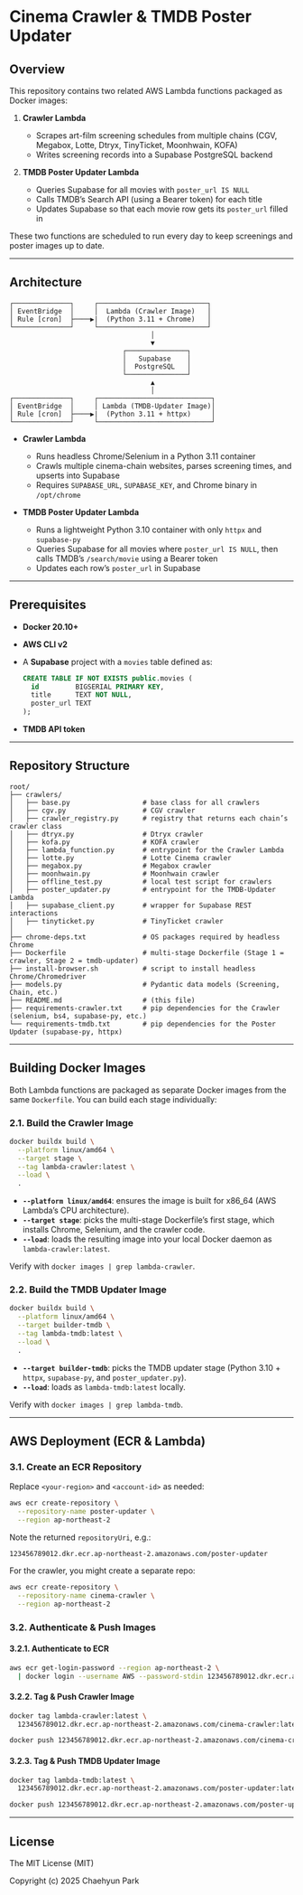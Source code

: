 # Cinema Crawler & TMDB Poster Updater

## Overview

This repository contains two related AWS Lambda functions packaged as Docker images:

1. **Crawler Lambda**

   * Scrapes art-film screening schedules from multiple chains (CGV, Megabox, Lotte, Dtryx, TinyTicket, Moonhwain, KOFA)
   * Writes screening records into a Supabase PostgreSQL backend

2. **TMDB Poster Updater Lambda**

   * Queries Supabase for all movies with `poster_url IS NULL`
   * Calls TMDB’s Search API (using a Bearer token) for each title
   * Updates Supabase so that each movie row gets its `poster_url` filled in

These two functions are scheduled to run every day to keep screenings and poster images up to date.

---

## Architecture

```
┌──────────────┐     ┌───────────────────────────┐
│ EventBridge  │     │  Lambda (Crawler Image)   │
│ Rule [cron]  ├────▶|  (Python 3.11 + Chrome)   │
└──────────────┘     └───────────────────────────┘
                                   │
                                   ▼
                            ┌───────────────┐
                            │   Supabase    │
                            │  PostgreSQL   │
                            └───────────────┘
                                   ▲
                                   │
┌──────────────┐     ┌────────────────────────────┐
│ EventBridge  │     │ Lambda (TMDB-Updater Image)│
│ Rule [cron]  ├────▶|  (Python 3.11 + httpx)     │
└──────────────┘     └────────────────────────────┘
```

* **Crawler Lambda**

  * Runs headless Chrome/Selenium in a Python 3.11 container
  * Crawls multiple cinema-chain websites, parses screening times, and upserts into Supabase
  * Requires `SUPABASE_URL`, `SUPABASE_KEY`, and Chrome binary in `/opt/chrome`

* **TMDB Poster Updater Lambda**

  * Runs a lightweight Python 3.10 container with only `httpx` and `supabase-py`
  * Queries Supabase for all movies where `poster_url IS NULL`, then calls TMDB’s `/search/movie` using a Bearer token
  * Updates each row’s `poster_url` in Supabase

---

## Prerequisites

* **Docker 20.10+**
* **AWS CLI v2**
* A **Supabase** project with a `movies` table defined as:

  ```sql
  CREATE TABLE IF NOT EXISTS public.movies (
    id         BIGSERIAL PRIMARY KEY,
    title      TEXT NOT NULL,
    poster_url TEXT
  );
  ```
* **TMDB API token**

---

## Repository Structure

```
root/
├── crawlers/
│   ├── base.py                  # base class for all crawlers
│   ├── cgv.py                   # CGV crawler
│   ├── crawler_registry.py      # registry that returns each chain’s crawler class
│   ├── dtryx.py                 # Dtryx crawler
│   ├── kofa.py                  # KOFA crawler
│   ├── lambda_function.py       # entrypoint for the Crawler Lambda
│   ├── lotte.py                 # Lotte Cinema crawler
│   ├── megabox.py               # Megabox crawler
│   ├── moonhwain.py             # Moonhwain crawler
│   ├── offline_test.py          # local test script for crawlers
│   ├── poster_updater.py        # entrypoint for the TMDB-Updater Lambda
│   ├── supabase_client.py       # wrapper for Supabase REST interactions
│   ├── tinyticket.py            # TinyTicket crawler
│
├── chrome-deps.txt              # OS packages required by headless Chrome
├── Dockerfile                   # multi-stage Dockerfile (Stage 1 = crawler, Stage 2 = tmdb-updater)
├── install-browser.sh           # script to install headless Chrome/Chromedriver
├── models.py                    # Pydantic data models (Screening, Chain, etc.)
├── README.md                    # (this file)
├── requirements-crawler.txt     # pip dependencies for the Crawler (selenium, bs4, supabase-py, etc.)
└── requirements-tmdb.txt        # pip dependencies for the Poster Updater (supabase-py, httpx)
```

---

## Building Docker Images

Both Lambda functions are packaged as separate Docker images from the same `Dockerfile`. You can build each stage individually:

### 2.1. Build the Crawler Image

```bash
docker buildx build \
  --platform linux/amd64 \
  --target stage \
  --tag lambda-crawler:latest \
  --load \
  .
```

* **`--platform linux/amd64`**: ensures the image is built for x86\_64 (AWS Lambda’s CPU architecture).
* **`--target stage`**: picks the multi-stage Dockerfile’s first stage, which installs Chrome, Selenium, and the crawler code.
* **`--load`**: loads the resulting image into your local Docker daemon as `lambda-crawler:latest`.

Verify with `docker images | grep lambda-crawler`.

### 2.2. Build the TMDB Updater Image

```bash
docker buildx build \
  --platform linux/amd64 \
  --target builder-tmdb \
  --tag lambda-tmdb:latest \
  --load \
  .
```

* **`--target builder-tmdb`**: picks the TMDB updater stage (Python 3.10 + `httpx`, `supabase-py`, and `poster_updater.py`).
* **`--load`**: loads as `lambda-tmdb:latest` locally.

Verify with `docker images | grep lambda-tmdb`.

---

## AWS Deployment (ECR & Lambda)

### 3.1. Create an ECR Repository

Replace `<your-region>` and `<account-id>` as needed:

```bash
aws ecr create-repository \
  --repository-name poster-updater \
  --region ap-northeast-2
```

Note the returned `repositoryUri`, e.g.:

```
123456789012.dkr.ecr.ap-northeast-2.amazonaws.com/poster-updater
```

For the crawler, you might create a separate repo:

```bash
aws ecr create-repository \
  --repository-name cinema-crawler \
  --region ap-northeast-2
```

### 3.2. Authenticate & Push Images

#### 3.2.1. Authenticate to ECR

```bash
aws ecr get-login-password --region ap-northeast-2 \
  | docker login --username AWS --password-stdin 123456789012.dkr.ecr.ap-northeast-2.amazonaws.com
```

#### 3.2.2. Tag & Push Crawler Image

```bash
docker tag lambda-crawler:latest \
  123456789012.dkr.ecr.ap-northeast-2.amazonaws.com/cinema-crawler:latest

docker push 123456789012.dkr.ecr.ap-northeast-2.amazonaws.com/cinema-crawler:latest
```

#### 3.2.3. Tag & Push TMDB Updater Image

```bash
docker tag lambda-tmdb:latest \
  123456789012.dkr.ecr.ap-northeast-2.amazonaws.com/poster-updater:latest

docker push 123456789012.dkr.ecr.ap-northeast-2.amazonaws.com/poster-updater:latest
```

---


## License

The MIT License (MIT)

Copyright (c) 2025 Chaehyun Park
